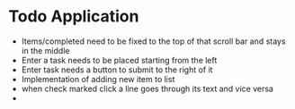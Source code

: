 # Todo Application

- Items/completed need to be fixed to the top of that scroll bar and stays in the middle
- Enter a task needs to be placed starting from the left
- Enter task needs a button to submit to the right of it
- Implementation of adding new item to list
- when check marked click a line goes through its text and vice versa
- 